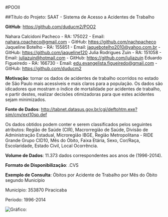 #POOII

##Título do Projeto: SAAT - Sistema de Acesso a Acidentes de Trabalho

**GitHub**: https://github.com/duducm2/POO2

Nahara Calcidoni Pacheco - RA: 175022 - Email: nahara.cpacheco@gmail.com - GitHub: https://github.com/nachpacheco
Jaqueline Botelho - RA: 155851 - Email: jaquebotelho2010@yahoo.com.br - GitHub: https://github.com/jaqueline120
Julia Rodrigues Zuin - RA: 151058 - Email: juliazuin@hotmail.com - GitHub: https://github.com/juliazuin
Eduardo Figueiredo - RA: 166730 - Email: edu.evangelista.figueiredo@gmail.com - GitHub: https://github.com/duducm2

**Motivação**: tornar os dados de acidentes de trabalho ocorridos no estado de São Paulo mais acessíveis e mais claros para a população. Os dados são idicadores que mostram o índice de mortalidade por acidentes de trabalho, e partir destes, realizar decisões otimizadoras para que estes acidentes sejam minimizados.

**Fonte de Dados**: http://tabnet.datasus.gov.br/cgi/deftohtm.exe?sim/cnv/ext10sp.def

Os dados obtidos podem conter e serem classificados pelos seguintes atributos:
Região de Saúde (CIR),
Macrorregião de Saúde,
Divisão de Administração Estadual,
Microregião IBGE,
Região Metropolitana - RIDE
Grande Grupo CID10,
Mês do Óbito,
Faixa Etária,
Sexo,
Cor/Raça,
Escolaridade,
Estado Civil,
Local Ocorrência.

**Volume de Dados**: 11.373 dados correspondentes aos anos de (1996-2014).

**Formato de Disponibilização**: .CVS

**Exemplo de Consulta**:
Óbitos por Acidente de Trabalho por Mês do Óbito segundo Município

Município: 353870 Piracicaba

Período: 1996-2014

![Gráfico:](https://s3.postimg.io/5r3pykveb/Grafico_Ex_Doc.png)
